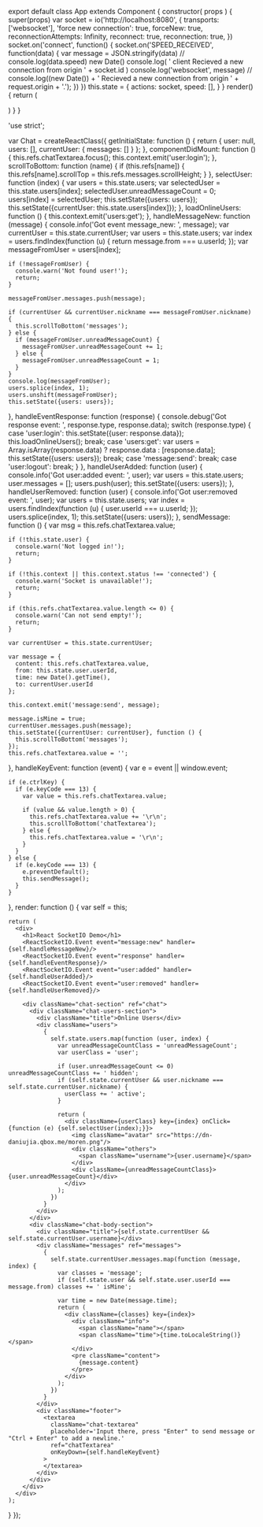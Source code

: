 export default class App extends Component {
constructor( props ) {
super(props)
    var socket = io('http://localhost:8080', {
    transports: ['websocket'],
    'force new connection': true,
    forceNew: true,
    reconnectionAttempts: Infinity,
    reconnect: true,
    reconnection: true,
    })
    socket.on('connect', function() {
    socket.on('SPEED_RECEIVED', function(data) {
    var message = JSON.stringify(data)
    // console.log(data.speed) new Date()
    console.log(
    ' client Recieved a new connection from origin ' +
    socket.id
    )
    console.log('websocket', message)
    // console.log((new Date()) + ' Recieved a new connection from origin ' + request.origin + '.');
    })
    })
    this.state = {
    actions: socket,
    speed: [],
    }
}
render() {
return (

)
}
}



'use strict';

var Chat = createReactClass({
getInitialState: function () {
return {
user: null,
users: [],
currentUser: {
messages: []
}
};
},
componentDidMount: function () {
this.refs.chatTextarea.focus();
this.context.emit('user:login');
},
scrollToBottom: function (name) {
if (this.refs[name]) {
this.refs[name].scrollTop = this.refs.messages.scrollHeight;
}
},
selectUser: function (index) {
var users = this.state.users;
var selectedUser = this.state.users[index];
selectedUser.unreadMessageCount = 0;
users[index] = selectedUser;
this.setState({users: users});
this.setState({currentUser: this.state.users[index]});
},
loadOnlineUsers: function () {
this.context.emit('users:get');
},
handleMessageNew: function (message) {
console.info('Got event message_new: ', message);
var currentUser = this.state.currentUser;
var users = this.state.users;
var index = users.findIndex(function (u) { return message.from === u.userId; });
var messageFromUser = users[index];

    if (!messageFromUser) {
      console.warn('Not found user!');
      return;
    }

    messageFromUser.messages.push(message);

    if (currentUser && currentUser.nickname === messageFromUser.nickname) {
      this.scrollToBottom('messages');
    } else {
      if (messageFromUser.unreadMessageCount) {
        messageFromUser.unreadMessageCount += 1;
      } else {
        messageFromUser.unreadMessageCount = 1;
      }
    }
    console.log(messageFromUser);
    users.splice(index, 1);
    users.unshift(messageFromUser);
    this.setState({users: users});

},
handleEventResponse: function (response) {
console.debug('Got response event: ', response.type, response.data);
switch (response.type) {
case 'user:login':
this.setState({user: response.data});
this.loadOnlineUsers();
break;
case 'users:get':
var users = Array.isArray(response.data) ? response.data : [response.data];
this.setState({users: users});
break;
case 'message:send':
break;
case 'user:logout':
break;
}
},
handleUserAdded: function (user) {
console.info('Got user:added event: ', user);
var users = this.state.users;
user.messages = [];
users.push(user);
this.setState({users: users});
},
handleUserRemoved: function (user) {
console.info('Got user:removed event: ', user);
var users = this.state.users;
var index = users.findIndex(function (u) { user.userId === u.userId; });
users.splice(index, 1);
this.setState({users: users});
},
sendMessage: function () {
var msg = this.refs.chatTextarea.value;

    if (!this.state.user) {
      console.warn('Not logged in!');
      return;
    }

    if (!this.context || this.context.status !== 'connected') {
      console.warn('Socket is unavailable!');
      return;
    }

    if (this.refs.chatTextarea.value.length <= 0) {
      console.warn('Can not send empty!');
      return;
    }

    var currentUser = this.state.currentUser;

    var message = {
      content: this.refs.chatTextarea.value,
      from: this.state.user.userId,
      time: new Date().getTime(),
      to: currentUser.userId
    };

    this.context.emit('message:send', message);

    message.isMine = true;
    currentUser.messages.push(message);
    this.setState({currentUser: currentUser}, function () {
      this.scrollToBottom('messages');
    });
    this.refs.chatTextarea.value = '';

},
handleKeyEvent: function (event) {
var e = event || window.event;

    if (e.ctrlKey) {
      if (e.keyCode === 13) {
        var value = this.refs.chatTextarea.value;

        if (value && value.length > 0) {
          this.refs.chatTextarea.value += '\r\n';
          this.scrollToBottom('chatTextarea');
        } else {
          this.refs.chatTextarea.value = '\r\n';
        }
      }
    } else {
      if (e.keyCode === 13) {
        e.preventDefault();
        this.sendMessage();
      }
    }

},
render: function () {
var self = this;

    return (
      <div>
        <h1>React SocketIO Demo</h1>
        <ReactSocketIO.Event event="message:new" handler={self.handleMessageNew}/>
        <ReactSocketIO.Event event="response" handler={self.handleEventResponse}/>
        <ReactSocketIO.Event event="user:added" handler={self.handleUserAdded}/>
        <ReactSocketIO.Event event="user:removed" handler={self.handleUserRemoved}/>

        <div className="chat-section" ref="chat">
          <div className="chat-users-section">
            <div className="title">Online Users</div>
            <div className="users">
              {
                self.state.users.map(function (user, index) {
                  var unreadMessageCountClass = 'unreadMessageCount';
                  var userClass = 'user';

                  if (user.unreadMessageCount <= 0) unreadMessageCountClass += ' hidden';
                  if (self.state.currentUser && user.nickname === self.state.currentUser.nickname) {
                    userClass += ' active';
                  }

                  return (
                    <div className={userClass} key={index} onClick={function (e) {self.selectUser(index);}}>
                      <img className="avatar" src="https://dn-daniujia.qbox.me/moren.png"/>
                      <div className="others">
                        <span className="username">{user.username}</span>
                      </div>
                      <div className={unreadMessageCountClass}>{user.unreadMessageCount}</div>
                    </div>
                  );
                })
              }
            </div>
          </div>
          <div className="chat-body-section">
            <div className="title">{self.state.currentUser && self.state.currentUser.username}</div>
            <div className="messages" ref="messages">
              {
                self.state.currentUser.messages.map(function (message, index) {
                  var classes = 'message';
                  if (self.state.user && self.state.user.userId === message.from) classes += ' isMine';

                  var time = new Date(message.time);
                  return (
                    <div className={classes} key={index}>
                      <div className="info">
                        <span className="name"></span>
                        <span className="time">{time.toLocaleString()}</span>
                      </div>
                      <pre className="content">
                        {message.content}
                      </pre>
                    </div>
                  );
                })
              }
            </div>
            <div className="footer">
              <textarea
                className="chat-textarea"
                placeholder='Input there, press "Enter" to send message or "Ctrl + Enter" to add a newline.'
                ref="chatTextarea"
                onKeyDown={self.handleKeyEvent}
              >
              </textarea>
            </div>
          </div>
        </div>
      </div>
    );

}
});